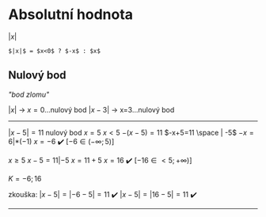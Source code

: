 # Absolutní hodnota
$|x|$
```ad-sentence
$|x|$ = $x<0$ ? $-x$ : $x$
```
## Nulový bod
*"bod zlomu"*

$|x|$ -> $x=0$...nulový bod
$|x-3|$ -> x=3...nulový bod

---

$|x-5|=11$  nulový bod $x=5$
$x<5$
$-(x-5)=11$
$-x+5=11 \space | -5$
$-x=6 | *(-1)$
$x=-6$ ✔️ $[-6\in(-\infty;5)]$ 

$x \geq 5$
$x-5=11 | -5$
$x=11+5$
$x=16$ ✔️ $[-16\in<5;+\infty)]$

$K={-6;16}$

zkouška:
$|x-5|=|-6-5|=11$ ✔️
$|x-5|=|16-5|=11$ ✔️

---
